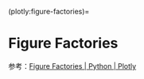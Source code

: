 (plotly:figure-factories)=
# Figure Factories

参考：[Figure Factories | Python | Plotly](https://plotly.com/python/figure-factories/)